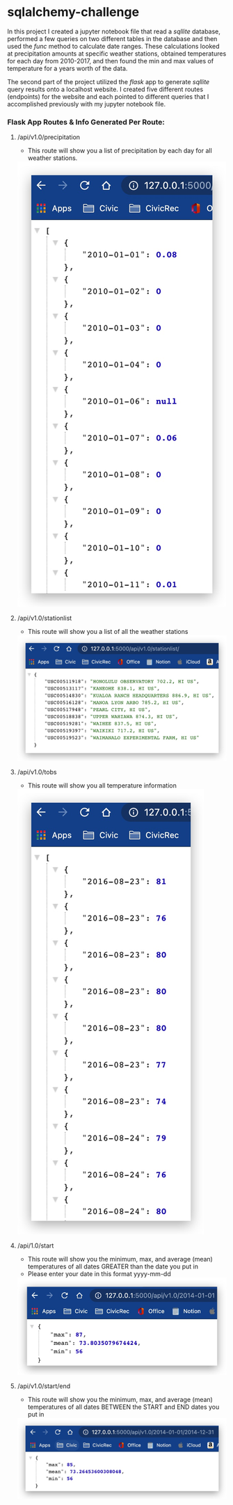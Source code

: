 # sqlalchemy-challenge

In this project I created a jupyter notebook file that read a _sqllite_ database, performed a few queries on two different tables in the database and then used the _func_ method to calculate date ranges. These calculations looked at precipitation amounts at specific weather stations, obtained temperatures for each day from 2010-2017, and then found the min and max values of temperature for a years worth of the data.

The second part of the project utilized the _flask_ app to generate _sqllite_ query results onto a localhost website. I created five different routes (endpoints) for the website and each pointed to different queries that I accomplished previously with my jupyter notebook file.

### Flask App Routes & Info Generated Per Route:
1. /api/v1.0/precipitation
    * This route will show you a list of precipitation by each day for all weather stations.
    <img src="images/precipitation.jpg">
2. /api/v1.0/stationlist
    * This route will show you a list of all the weather stations
    <img src="images/station-list.jpg">

3. /api/v1.0/tobs
    * This route will show you all temperature information
    <img src="images/tobs.jpg">

4. /api/1.0/start
    * This route will show you the minimum, max, and average (mean) temperatures of all dates GREATER than the date you put in
    * Please enter your date in this format yyyy-mm-dd
    <img src="images/start.jpg">
 
5. /api/v1.0/start/end
    * This route will show you the minimum, max, and average (mean) temperatures of all dates BETWEEN the START and END dates you put in
    <img src="images/start-end.jpg">
    
